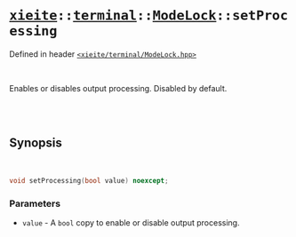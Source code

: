 # [`xieite`](../../../README.md)`::`[`terminal`](../../../docs/terminal.md)`::`[`ModeLock`](../../../docs/terminal/ModeLock.md)`::setProcessing`
Defined in header [`<xieite/terminal/ModeLock.hpp>`](../../../include/xieite/terminal/ModeLock.hpp)

<br/>

Enables or disables output processing. Disabled by default.

<br/><br/>

## Synopsis

<br/>

```cpp
void setProcessing(bool value) noexcept;
```
### Parameters
- `value` - A `bool` copy to enable or disable output processing.
